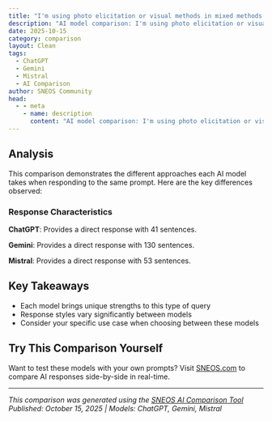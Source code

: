 ```yaml
---
title: "I'm using photo elicitation or visual methods in mixed methods. Help me: 1) Have participants take or select photos"
description: "AI model comparison: I'm using photo elicitation or visual methods in mixed methods. Help me: 1) Have participants take o..."
date: 2025-10-15
category: comparison
layout: Clean
tags:
  - ChatGPT
  - Gemini
  - Mistral
  - AI Comparison
author: SNEOS Community
head:
  - - meta
    - name: description
      content: "AI model comparison: I'm using photo elicitation or visual methods in mixed methods. Help me: 1) Have participants take or select photos..."
---
```


<ChatComparison
  title="I'm using photo elicitation or visual methods in mixed methods. Help me: 1) Have participants take or select photos"
  prompt="I'm using photo elicitation or visual methods in mixed methods. Help me: 1) Have participants take or select photos"
  :responses='{"ChatGPT": "Using photo elicitation or visual methods in your mixed methods research can be a powerful way to engage participants and enrich your data collection. Here are some steps and considerations to help you have participants take or select photos effectively:\n\n### 1. **Define the Purpose of the Photos**\n   - Clearly outline what you hope to achieve with the photos. Are you looking for personal narratives, cultural insights, specific themes or ideas? \n   - This will help when framing your instructions for participants.\n\n### 2. **Choose the Type of Photo Task**\n   - **Photo-Taking**: Give participants permission to take their own photos in their environment. This can be more personal and meaningful.\n   - **Photo-Selection**: Provide participants with existing photos (from a database or archives) that relate to your research topic and ask them to select those that resonate with them.\n\n### 3. **Prepare Clear Instructions**\n   - Provide detailed instructions on what you expect. Include:\n     - Themes or topics to focus on (e.g., community, family, environment)\n     - Context in which participants should take or find photos (e.g., at home, in nature, specific events)\n     - Number of photographs (e.g., 3-5) to keep the task manageable.\n\n### 4. **Consider Ethical Issues**\n   - Ensure participants understand any privacy or consent issues related to photo-taking. If they are photographing people, make sure they have consent from those individuals.\n   - Discuss how the photos will be used and assure participants that their identities will be protected unless they agree otherwise.\n\n### 5. **Choose Appropriate Tools**\n   - Determine the medium for photo submission. Participants can use personal smartphones, cameras, or share digital images via a platform like Google Drive, email, or a specific software designed for data collection.\n\n### 6. **Facilitate the Photo Collection Process**\n   - Set a specific time frame for participants to complete the photo-taking or selection task. \n   - Provide support or answer questions as needed. \n\n### 7. **Follow-Up**\n   - Plan for follow-up interviews or discussions where participants can share the stories behind their photos, their reasoning for selections, and what the images represent to them.\n   - Use open-ended questions to encourage reflective dialogue about their choices.\n\n### 8. **Data Management**\n   - Organize the collected photos and any accompanying narratives or interviews systematically for analysis.\n   - Anonymize the images if necessary to protect participant identities.\n\n### 9. **Consider the Analysis**\n   - Determine how you will analyze the visual data alongside any textual data from interviews or surveys.\n   - Think about whether you will focus on themes, narratives, or symbolic meanings present in the photos.\n\n### 10. **Feedback Loop**\n   - After the study, consider sharing a summary of findings with participants to validate their contributions and keep them engaged.\n\nUsing these steps, you can effectively incorporate photo elicitation or visual methods into your research, tapping into the rich narratives and meanings that images can convey. Good luck with your mixed methods research!", "Gemini": "Visual methods, especially photo elicitation, are incredibly powerful for tapping into participants\u0027 lived experiences and perspectives. When integrated into mixed methods, they can provide rich qualitative data that complements quantitative findings or offers deeper insights into specific phenomena.\n\nHere\u0027s a comprehensive guide to help you have participants take or select photos, covering both approaches:\n\n---\n\n## 1. Guiding Participants to Take or Select Photos\n\nThe core of this process is about creating a clear, ethical, and engaging framework for participants to contribute visual data that directly addresses your research questions.\n\n### A. Participant-Generated Photos (Taking New Photos)\n\nThis method provides unique, in-the-moment perspectives and allows participants to actively frame their world.\n\n**Key Considerations:**\n\n1.  **Research Question Alignment:** Every prompt and instruction must directly link back to your research questions. What are you trying to understand? How can photos help?\n2.  **Participant Skill \u0026 Access:** Assume varying levels of photographic skill and access to cameras (smartphones are common, but not universal).\n3.  **Time Commitment:** Be realistic about how much time participants can dedicate to taking photos.\n4.  **Safety \u0026 Privacy:** Ensure participants are aware of safety (e.g., not taking photos in dangerous situations) and privacy (e.g., not photographing identifiable people without consent).\n\n**Step-by-Step Guide:**\n\n1.  **Develop Clear Photo Prompts:** This is the most crucial step. Prompts should be open enough to allow for individual interpretation but focused enough to yield relevant data.\n    *   **Open-ended:** \u0022Take photos that represent your experience with [topic].\u0022 (Good for exploratory research).\n        *   *Example:* \u0022Take 5-7 photos over the next week that show what it\u0027s like to navigate [city area] as a [specific demographic].\u0022\n    *   **Thematic/Categorical:** \u0022Take photos that show [Concept A], [Concept B], and [Concept C] related to [topic].\u0022\n        *   *Example:* \u0022Take photos that illustrate: 1) the challenges, 2) the joys, and 3) the future hopes associated with your small business.\u0022\n    *   **Contextual/Time-bound:** \u0022Photograph moments during [specific activity/timeframe].\u0022\n        *   *Example:* \u0022Document your morning routine with 3-5 photos, from waking up to leaving the house.\u0022\n    *   **Specific Objects/Places:** \u0022Photograph specific elements.\u0022\n        *   *Example:* \u0022Take photos of places in your neighborhood where you feel a sense of belonging, and places where you feel excluded.\u0022\n    *   **\u0022Photo Diary\u0022 or \u0022Photo Voice\u0022:** This involves participants documenting aspects of their lives over a period, often with accompanying text or verbal explanations.\n        *   *Example:* \u0022Over the next two weeks, take one photo each day that captures a moment that made you feel connected to your community.\u0022\n\n2.  **Provide Clear Instructions:**\n    *   **Number of Photos:** Specify a range (e.g., \u0022aim for 5-10 photos\u0022). Too many can be overwhelming, too few can limit data.\n    *   **Timeframe:** Clearly state the deadline and duration (e.g., \u0022over the next two weeks,\u0022 \u0022by [date]\u0022).\n    *   **Equipment:** State that any camera (smartphone, digital camera) is acceptable. If providing disposable cameras, explain how to use them and return them.\n    *   **Subject Matter:** Reiterate the prompts and provide examples of what *could* be photographed, and also what *should not* (e.g., no illegal activities, no identifiable faces without consent).\n    *   **Submission Method:** How will they send the photos? (Email, cloud storage link, private social media group, dedicated app, USB stick, in-person upload). Ensure it\u0027s easy and secure.\n    *   **Accompanying Data (Optional but Recommended):** Ask participants to provide brief captions or voice notes for each photo *as they take them*. This contextualizes the image for the subsequent elicitation interview.\n        *   *Example:* \u0022For each photo, please write a sentence or two explaining what it shows and why you chose it.\u0022\n\n3.  **Establish Ethical Guidelines \u0026 Consent:**\n    *   **Informed Consent:** Clearly explain how photos will be used, who will see them, and their right to withdraw.\n    *   **Anonymity/Confidentiality:** Discuss if and how photos will be anonymized (e.g., blurring faces, removing identifying details if published).\n    *   **Consent for Others:** Instruct participants *not* to photograph identifiable individuals without their explicit permission. If they do, they must obtain consent from those individuals, or the photo cannot be used. (This is a complex area; sometimes it\u0027s easier to advise against identifiable people).\n    *   **Data Storage:** Explain how photos will be securely stored.\n\n4.  **Offer Support and Clarification:**\n    *   Provide a contact person for questions.\n    *   Consider a brief orientation session to explain the process and prompts.\n    *   Be flexible \u2013 life happens!\n\n**Tips for Success (Taking Photos):**\n\n*   **Pilot Test:** Test your prompts and instructions with a small group similar to your participants to ensure clarity and feasibility.\n*   **Emphasize \u0022Meaning,\u0022 Not \u0022Quality\u0022:** Reassure participants that technical photographic skill is not important; the meaning *they* attach to the photo is what matters.\n*   **Reminders:** Send gentle reminders throughout the photo-taking period.\n*   **Consider a Photo Journal/Diary:** Provide a physical or digital template for participants to paste/upload photos and write reflections.\n\n### B. Participant-Selected Photos (Curating/Finding Existing Photos)\n\nThis method allows participants to draw on existing visual resources, including personal archives, historical images, or publicly available media (e.g., from the internet).\n\n**Key Considerations:**\n\n1.  **Source of Photos:** Clearly define where participants can find photos (e.g., personal albums, Google Images, specific online archives, magazines).\n2.  **Copyright \u0026 Usage:** If participants are finding images online, address copyright implications, especially if you plan to publish them. For research, fair use often applies, but it\u0027s good to be clear.\n3.  **Personal vs. Public Imagery:** The *source* of the photo often influences its meaning and the nature of the conversation.\n\n**Step-by-Step Guide:**\n\n1.  **Develop Clear Photo Prompts:** Similar to taking photos, prompts guide the selection.\n    *   **Personal Photos:** \u0022Select 3-5 photos from your personal collection (digital or physical) that represent [aspect of your life/experience].\u0022\n        *   *Example:* \u0022Please select 3 photos from your own life that capture a moment of significant change or transition for you.\u0022\n    *   **Publicly Sourced Photos (Internet, Magazines):** \u0022Find 3-5 images from [source] that illustrate your feelings/opinions about [topic].\u0022\n        *   *Example:* \u0022Using a search engine, find 3 images that you feel best represent the challenges faced by young people in our community today.\u0022\n    *   **Provided Images:** You can also *provide* a curated set of images (e.g., historical photos, images from the news, abstract images) and ask participants to select those that resonate with them or that they find most relevant to your topic.\n        *   *Example:* \u0022From the set of 10 images I\u0027ve provided, please select the 3 that you feel best describe your hopes for the future of our city.\u0022\n\n2.  **Provide Clear Instructions:**\n    *   **Number of Photos:** Specify a range.\n    *   **Timeframe \u0026 Deadline:**\n    *   **Source Specification:** Clearly state where they should look for photos. If using internet searches, give guidance on keywords if necessary.\n    *   **Submission Method:** How will they share these selected photos? (Email attachments, printouts, USB drive, specific online platform).\n    *   **Accompanying Data (Highly Recommended):** Ask them to explain *why* they chose each photo. This is crucial for understanding their selection logic.\n        *   *Example:* \u0022For each image you select, please write 2-3 sentences explaining why you chose it and what it means to you in relation to our topic.\u0022\n\n3.  **Establish Ethical Guidelines \u0026 Consent:**\n    *   **Informed Consent:** As above.\n    *   **Anonymity/Confidentiality:** Discuss how selected photos will be handled. If personal photos, ensure participants are comfortable sharing them.\n    *   **Copyright (for public images):** Explain that for research purposes, images can often be discussed, but if you intend to publish them, specific permissions might be needed. Advise participants to avoid images with strong watermarks or explicit copyright notices if possible, or discuss how you will handle attribution.\n    *   **Data Storage:** Explain secure storage.\n\n4.  **Offer Support and Clarification:** As above.\n\n**Tips for Success (Selecting Photos):**\n\n*   **Be Specific About Sources:** \u0022Internet images\u0022 can be too broad. \u0022Images from major news outlets\u0022 or \u0022stock photos depicting daily life\u0022 might be more focused.\n*   **Balance Openness and Focus:** If too open, participants might struggle. If too narrow, you might miss unexpected insights.\n*   **Focus on the \u0022Why\u0022:** The strength of photo elicitation lies in the participant\u0027s interpretation, not just the image itself. Constantly prompt them to explain their choices.\n\n---\n\n## What Comes Next (Briefly Touching on Elicitation)\n\nOnce you have the photos, the next critical step is the **photo elicitation interview**. This is where participants *explain* their photos, their choices, and the meanings embedded within them.\n\n*   **Interview Protocol:** Develop a semi-structured interview guide that uses the photos as a starting point for discussion.\n*   **Open-ended Questions:**\n    *   \u0022Tell me about this photo.\u0022\n    *   \u0022Why did you choose this particular image/take this photo?\u0022\n    *   \u0022What does this photo represent to you?\u0022\n    *   \u0022What emotions or thoughts does this photo evoke?\u0022\n    *   \u0022How does this photo relate to your experience with [research topic]?\u0022\n    *   \u0022What\u0027s happening beyond the frame of this picture?\u0022\n    *   \u0022If someone else looked at this photo, what might they misunderstand about it?\u0022\n\nBy carefully planning the photo collection phase, you lay a strong foundation for rich, meaningful data that will enhance your mixed methods research. Good luck!", "Mistral": "Photo elicitation and visual methods can be powerful tools in mixed methods research, as they can provide rich, nuanced data and engage participants in unique ways. Here\u0027s a step-by-step guide to help you have participants take or select photos for your research:\n\n1. **Ethical Considerations**: Before you start, ensure you have ethical clearance from your institution. Participants should be informed about the purpose of the study, how the photos will be used, and their rights to withdraw. Ensure confidentiality and anonymity, and obtain informed consent from all participants.\n\n2. **Research Design**: Clearly define your research questions and how photo elicitation fits into your mixed methods design. Determine whether you\u0027ll use photos in conjunction with interviews, surveys, or other methods.\n\n3. **Participant Briefing**: Clearly communicate to participants what you expect from them, the types of photos they should take or select, and how these photos will be used in the research process.\n\n4. **Photo Taking/Selection**:\n\n   - **Taking Photos**: Provide participants with guidelines on what kinds of images to capture. For example, you might ask them to take photos that represent their daily activities, their community, or their perceptions of a particular topic. Ensure participants are aware of ethical guidelines when taking photos, such as respecting privacy and obtaining consent from individuals who may appear in their photos.\n\n     - *Providing Cameras*: If possible, provide participants with cameras or disposable cameras to ensure standardization and accessibility.\n     - *Using Personal Devices*: If participants use their own devices, ensure they are comfortable with the process and understand how to share the photos with you.\n\n   - **Selecting Photos**: If participants are selecting photos from existing sources (e.g., online, personal albums), provide clear guidelines on the types of images to choose and how to document their selections.\n\n5. **Photo Management**: Establish a system for collecting, storing, and managing the photos. Ensure photos are securely stored and backed up. Assign unique identifiers to each photo to maintain anonymity and organize them effectively.\n\n6. **Photo Elicitation Interviews**: Use the photos as a basis for interviews or discussions. Ask participants to explain the content and meaning of their photos. This can reveal insights, experiences, and perspectives that might not emerge through traditional interview methods alone.\n\n   - *Sample Questions*:\n     - \u0022Can you tell me about this photo?\u0022\n     - \u0022What does this photo represent to you?\u0022\n     - \u0022Why did you choose to take/select this photo?\u0022\n     - \u0022How does this photo relate to your experiences with [research topic]?\u0022\n\n7. **Analysis**: Analyze the photos and the accompanying narratives using appropriate qualitative methods, such as thematic analysis, content analysis, or narrative analysis. Consider how the visual data complements or contrasts with other data sources in your mixed methods design.\n\n8. **Presentation**: When presenting or publishing your findings, consider how to ethically and effectively incorporate the photos. Ensure that you have participants\u0027 consent to use their photos and that you present them in a way that maintains anonymity and respects their experiences.\n\n9. **Reflection**: Reflect on the use of photo elicitation in your research. Consider what worked well, what challenges you faced, and how you might improve the process in future studies.\n\nHere are some resources to learn more about photo elicitation and visual methods:\n\n- Harper, D. (2002). Talking about pictures: A case for photo elicitation. Visual Studies, 17(1), 13-26.\n- Pink, S. (2007). Doing Visual Ethnography. Sage.\n- Rose, G. (2016). Visual Methodologies: An Introduction to Researching with Visual Materials. Sage.\n\nBy following these steps and engaging with relevant literature, you\u0027ll be well-equipped to integrate photo elicitation or visual methods into your mixed methods research."}' published-date="{DateTime.UtcNow:HH:mm}"
/>

## Analysis

This comparison demonstrates the different approaches each AI model takes when responding to the same prompt. Here are the key differences observed:

### Response Characteristics

**ChatGPT**: Provides a direct response with 41 sentences. 

**Gemini**: Provides a direct response with 130 sentences. 

**Mistral**: Provides a direct response with 53 sentences. 

## Key Takeaways

- Each model brings unique strengths to this type of query
- Response styles vary significantly between models
- Consider your specific use case when choosing between these models

## Try This Comparison Yourself

Want to test these models with your own prompts? Visit [SNEOS.com](https://sneos.com) to compare AI responses side-by-side in real-time.

---

*This comparison was generated using the [SNEOS AI Comparison Tool](https://sneos.com)*
*Published: October 15, 2025 | Models: ChatGPT, Gemini, Mistral*
